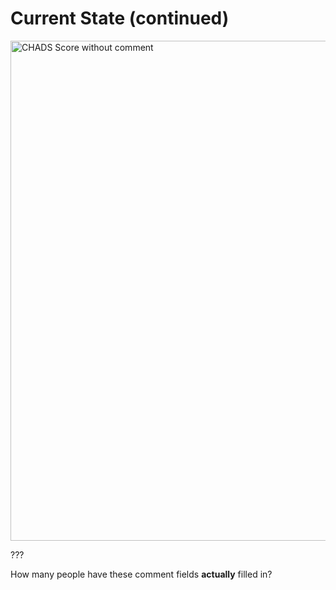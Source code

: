 # Current State (continued)

<img src="images/chads_score.png" width="800" alt="CHADS Score without comment">


???

How many people have these comment fields **actually** filled in?
